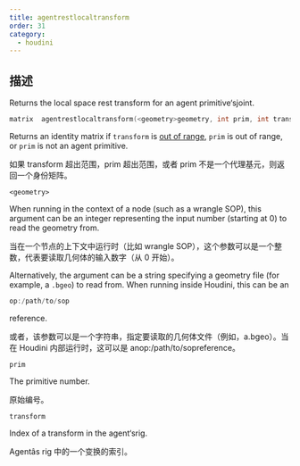 ```yaml
---
title: agentrestlocaltransform
order: 31
category:
  - houdini
---
```

    
## 描述

Returns the local space rest transform for an agent primitive‘sjoint.

```c
matrix  agentrestlocaltransform(<geometry>geometry, int prim, int transform)
```

Returns an identity matrix if `transform` is [out of
range](agenttransformcount.html "Returns the number of transforms in an agent
primitive‘srig."), `prim` is out of range, or `prim` is not an agent
primitive.

如果 transform 超出范围，prim 超出范围，或者 prim 不是一个代理基元，则返回一个身份矩阵。

`<geometry>`

When running in the context of a node (such as a wrangle SOP), this argument
can be an integer representing the input number (starting at 0) to read the
geometry from.

当在一个节点的上下文中运行时（比如 wrangle SOP），这个参数可以是一个整数，代表要读取几何体的输入数字（从 0 开始）。

Alternatively, the argument can be a string specifying a geometry file (for
example, a `.bgeo`) to read from. When running inside Houdini, this can be an

```c
op:/path/to/sop
```

reference.

或者，该参数可以是一个字符串，指定要读取的几何体文件（例如，a.bgeo）。当在 Houdini 内部运行时，这可以是 anop:/path/to/sopreference。

`prim`

The primitive number.

原始编号。

`transform`

Index of a transform in the agent‘srig.

Agentâs rig 中的一个变换的索引。
